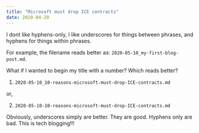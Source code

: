 ```yaml
---
title: "Microsoft must drop ICE contracts"
date: 2020-04-20
---
```


I dont like hyphens-only, I like underscores for things between phrases, and hyphens for things within phrases.

For example, the filename reads better as: `2020-05-10_my-first-blog-post.md`. 

What if I wanted to begin my title with a number? Which reads better?

1) `2020-05-10_10-reasons-microsoft-must-drop-ICE-contracts.md`

or,

2) `2020-05-10-10-reasons-microsoft-must-drop-ICE-contracts.md`

Obviously, underscores simply are better. They are good. Hyphens only are bad. This is tech blogging!!!
